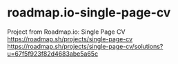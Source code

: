 # roadmap.io-single-page-cv
Project from Roadmap.io: Single Page CV
https://roadmap.sh/projects/single-page-cv
https://roadmap.sh/projects/single-page-cv/solutions?u=67f5f923f82d4683abe5a65c
